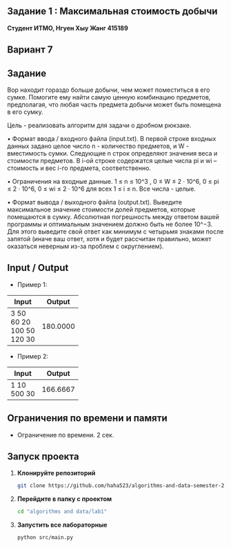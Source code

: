 ## Задание 1 : Максимальная стоимость добычи


**Студент ИТМО,  Нгуен Хыу Жанг  415189**  

## Вариант 7

## Задание

Вор находит гораздо больше добычи, чем может поместиться в его сумке. Помогите ему найти самую ценную комбинацию предметов, предполагая, что любая часть предмета добычи может быть помещена в его сумку.

Цель - реализовать алгоритм для задачи о дробном рюкзаке.

• Формат ввода / входного файла (input.txt). В первой строке входных данных задано целое число n - количество предметов, и W - вместимость сумки. Следующие n строк определяют значения веса и стоимости предметов. В i-ой строке содержатся целые числа pi и wi – стоимость и вес i-го предмета, соответственно.

• Ограничения на входные данные. 1 ≤ n ≤ 10^3 , 0 ≤ W ≤ 2 · 10^6, 0 ≤ pi ≤ 2 · 10^6, 0 ≤ wi ≤ 2 · 10^6 для всех 1 ≤ i ≤ n. Все числа - целые.

• Формат вывода / выходного файла (output.txt). Выведите максимальное значение стоимости долей предметов, которые помещаются в сумку. Абсолютная погрешность между ответом вашей программы и оптимальным
значением должно быть не более 10^−3. Для этого выведите свой ответ как минимум с четырьмя знаками после запятой (иначе ваш ответ, хотя и будет рассчитан правильно, может оказаться неверным из-за проблем с округлением).

  
## Input / Output 
- Пример 1:

| Input                                                | Output                               |   
|------------------------------------------------------|--------------------------------------|
| 3 50<br/>60 20<br/>100 50<br/>120 30                 | 180.0000                             |

- Пример 2:

| Input                                                                     | Output                               |   
|---------------------------------------------------------------------------|--------------------------------------|
| 1 10<br/>500 30                                                           | 166.6667                             |




## Ограничения по времени и памяти

- Ограничение по времени. 2 сек.


## Запуск проекта
1. **Клонируйте репозиторий**
   ```bash
   git clone https://github.com/haha523/algorithms-and-data-semester-2.git
   ```
2. **Перейдите в папку с проектом**
   ```bash
   cd "algorithms and data/lab1"
   ```
3. **Запустить все лабораторные**
    ```bash
   python src/main.py
   ```

